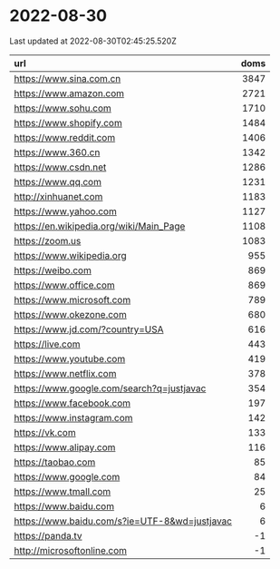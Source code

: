 # 2022-08-30

<!-- BEGIN -->
Last updated at 2022-08-30T02:45:25.520Z

url | doms
:- | -:
https://www.sina.com.cn | 3847
https://www.amazon.com | 2721
https://www.sohu.com | 1710
https://www.shopify.com | 1484
https://www.reddit.com | 1406
https://www.360.cn | 1342
https://www.csdn.net | 1286
https://www.qq.com | 1231
http://xinhuanet.com | 1183
https://www.yahoo.com | 1127
https://en.wikipedia.org/wiki/Main_Page | 1108
https://zoom.us | 1083
https://www.wikipedia.org | 955
https://weibo.com | 869
https://www.office.com | 869
https://www.microsoft.com | 789
https://www.okezone.com | 680
https://www.jd.com/?country=USA | 616
https://live.com | 443
https://www.youtube.com | 419
https://www.netflix.com | 378
https://www.google.com/search?q=justjavac | 354
https://www.facebook.com | 197
https://www.instagram.com | 142
https://vk.com | 133
https://www.alipay.com | 116
https://taobao.com | 85
https://www.google.com | 84
https://www.tmall.com | 25
https://www.baidu.com | 6
https://www.baidu.com/s?ie=UTF-8&wd=justjavac | 6
https://panda.tv | -1
http://microsoftonline.com | -1
<!-- END -->
